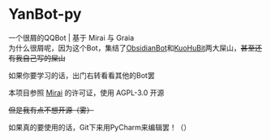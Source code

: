# YanBot-py

一个很屑的QQBot | 基于 Mirai 与 Graia<br>
为什么很屑呢，因为这个Bot，集结了[ObsidianBot](https://github.com/ObsidianCatalina/ObsidianBot)和[KuoHuBit](https://github.com/daizihan233/KuoHuBit)两大屎山，<del>甚至还有我自己写的屎山</del>

如果你要学习的话，出门右转看看其他的Bot罢

本项目参照 [Mirai](https://github.com/mamoe/mirai) 的许可证，使用 AGPL-3.0 开源

<del>但是我有点不想开源（雾）</del>

如果真的要使用的话，Git下来用PyCharm来编辑罢！（）
